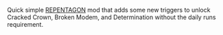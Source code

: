 Quick simple [REPENTAGON](https://repentogon.com/index.html) mod that adds some new triggers to unlock Cracked Crown, Broken Modem, and Determination without the daily runs requirement.
